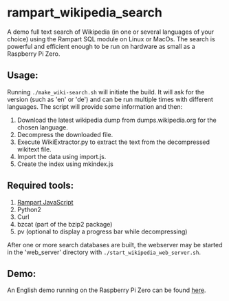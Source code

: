 # rampart_wikipedia_search
A demo full text search of Wikipedia (in one or several languages of your choice) using the Rampart SQL module on Linux or MacOs.  The search is powerful and efficient enough to be run on hardware as small as a Raspberry Pi Zero.

## Usage:
Running ``./make_wiki-search.sh`` will initiate the build. It will ask for the version (such as 'en' or 'de') and can be run multiple times with different languages. The script will provide some information and then:

1. Download the latest wikipedia dump from dumps.wikipedia.org for the chosen language.
2. Decompress the downloaded file.
3. Execute WikiExtractor.py to extract the text from the decompressed wikitext file.
4. Import the data using import.js.
5. Create the index using mkindex.js

## Required tools:

1. [Rampart JavaScript](https://github.com/aflin/rampart)
2. Python2
3. Curl
4. bzcat (part of the bzip2 package)
5. pv (optional to display a progress bar while decompressing)

After one or more search databases are built, the webserver may be started in the 'web_server'
directory with ``./start_wikipedia_web_server.sh``.

## Demo:

An English demo running on the Raspberry Pi Zero can be found [here](https://rampart.dev/apps/site/run_demo.html?demo=wikipedia).
